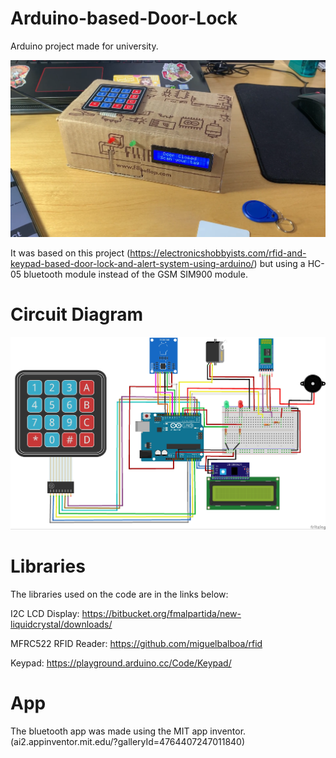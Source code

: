 # Arduino-based-Door-Lock
Arduino project made for university.

<img src="projetoArduino/imagem_projeto_concluido.png">

It was based on this project (https://electronicshobbyists.com/rfid-and-keypad-based-door-lock-and-alert-system-using-arduino/) but using a HC-05 bluetooth module instead of the GSM SIM900 module.

# Circuit Diagram
<img src="projetoArduino/circuit_diagram.jpg">

# Libraries
The libraries used on the code are in the links below:

I2C LCD Display: https://bitbucket.org/fmalpartida/new-liquidcrystal/downloads/

MFRC522 RFID Reader: https://github.com/miguelbalboa/rfid

Keypad: https://playground.arduino.cc/Code/Keypad/

# App
The bluetooth app was made using the MIT app inventor. (ai2.appinventor.mit.edu/?galleryId=4764407247011840)
